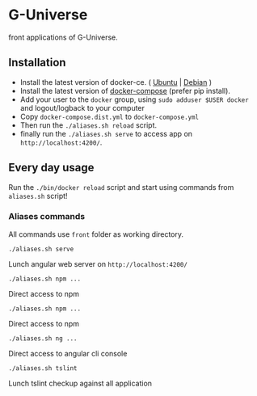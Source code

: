 # G-Universe

front applications of G-Universe.

## Installation

 - Install the latest version of docker-ce. ( [Ubuntu](https://docs.docker.com/install/linux/docker-ce/ubuntu/) | [Debian](https://docs.docker.com/install/linux/docker-ce/debian/) )
 - Install the latest version of [docker-compose](https://docs.docker.com/compose/install/#install-compose) (prefer pip install).
 - Add your user to the `docker` group, using `sudo adduser $USER docker` and logout/logback to your computer
 - Copy `docker-compose.dist.yml` to `docker-compose.yml`
 - Then run the `./aliases.sh reload` script.
 - finally run the `./aliases.sh serve` to access app on `http://localhost:4200/`.

## Every day usage

Run the `./bin/docker reload` script and start using commands from `aliases.sh` script!

### Aliases commands

All commands use `front` folder as working directory. 

    ./aliases.sh serve
Lunch angular web server on `http://localhost:4200/`

    ./aliases.sh npm ...
Direct access to npm

    ./aliases.sh npm ...
Direct access to npm

    ./aliases.sh ng ...
Direct access to angular cli console

    ./aliases.sh tslint
Lunch tslint checkup against all application
